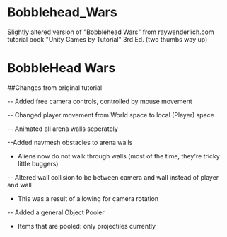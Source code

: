 # Bobblehead_Wars
Slightly altered version of "Bobblehead Wars" from raywenderlich.com tutorial book 
"Unity Games by Tutorial" 3rd Ed. (two thumbs way up)

# BobbleHead Wars

##Changes from original tutorial

-- Added free camera controls, controlled by mouse movement

-- Changed player movement from World space to local (Player) space

-- Animated all arena walls seperately

--Added navmesh obstacles to arena walls
 - Aliens now do not walk through walls (most of the time, they're tricky little buggers)
 
-- Altered wall collision to be between camera and wall instead of player and wall 
 - This was a result of allowing for camera rotation

-- Added a general Object Pooler
 - Items that are pooled: only projectiles currently
